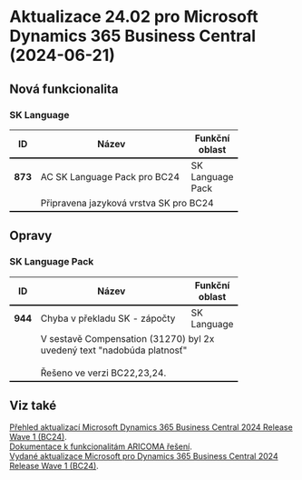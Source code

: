 ﻿# Aktualizace 24.02 pro Microsoft Dynamics 365 Business Central (2024-06-21)

## Nová funkcionalita

### SK Language
<table style="width:80%"><tr><th style="width:8%">ID</th><th style="width:70%">Název</th><th style="width:22%">Funkční oblast</th></tr>
<tr>
        <td style="border-top: 2px solid #000;"><b>873</b></td>
        <td style="border-top: 2px solid #000;">AC SK Language Pack pro BC24</td>
        <td style="border-top: 2px solid #000;">SK Language Pack</td>
        </tr><tr>
            <td style="border-bottom: 2px solid #000;"></td>
            <td style="border-bottom: 2px solid #000;" colspan="2"><div>Připravena jazyková vrstva SK pro BC24 </div></td>
            </tr> </table>

## Opravy

### SK Language Pack
<table style="width:80%"><tr><th style="width:8%">ID</th><th style="width:70%">Název</th><th style="width:22%">Funkční oblast</th></tr>
<tr>
        <td style="border-top: 2px solid #000;"><b>944</b></td>
        <td style="border-top: 2px solid #000;">Chyba v překladu SK - zápočty</td>
        <td style="border-top: 2px solid #000;">SK Language</td>
        </tr><tr>
            <td style="border-bottom: 2px solid #000;"></td>
            <td style="border-bottom: 2px solid #000;" colspan="2"><div>V sestavě Compensation (31270) byl 2x uvedený text &quot;nadobúda platnosť&quot; </div><div><br> </div><div>Řešeno ve verzi BC22,23,24. </div></td>
            </tr> </table>

## Viz také 

[Přehled aktualizací Microsoft Dynamics 365 Business Central 2024 Release Wave 1 (BC24)](Updates-bc24.md).  
[Dokumentace k funkcionalitám ARICOMA řešení](https://aricoma.com/docs/cs-cz/dynamics365/business-central/Solutions/solutions.html).  
[Vydané aktualizace Microsoft pro Dynamics 365 Business Central 2024 Release Wave 1 (BC24)](https://learn.microsoft.com/en-us/dynamics365/business-central/dev-itpro/whatsnew/whatsnew-update-24-1). 

